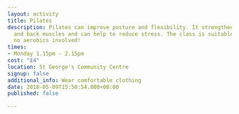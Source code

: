 ```yaml
---
layout: activity
title: Pilates
description: Pilates can improve posture and flexibility. It strengthens abdominal
  and back muscles and can help to reduce stress. The class is suitable for everyone,
  no aerobics involved!
times:
- Monday 1.15pm - 2.15pm
cost: "£4"
location: St George's Community Centre
signup: false
additional_info: Wear comfortable clothing
date: 2018-05-09T15:50:54.000+00:00
published: false

---
```

